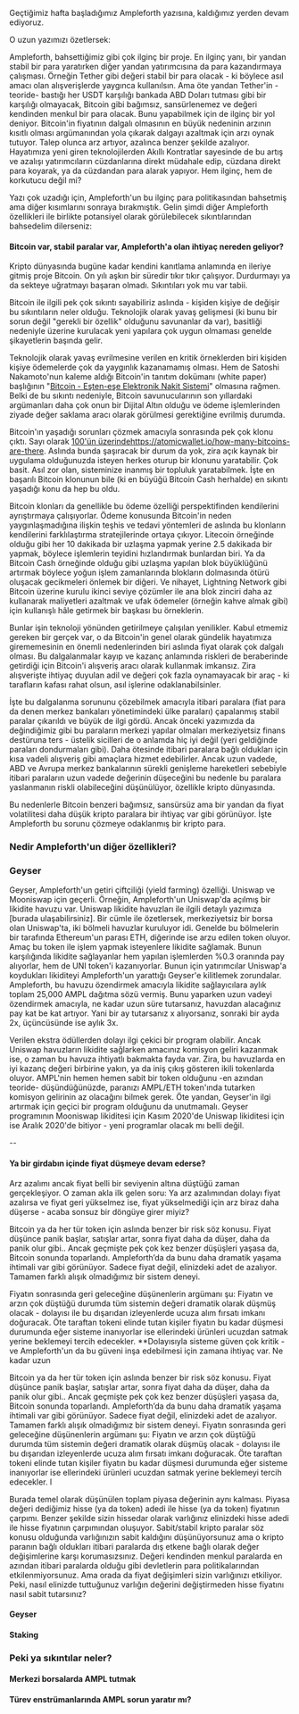Geçtiğimiz hafta başladığımız Ampleforth yazısına, kaldığımız yerden devam ediyoruz. 

O uzun yazımızı özetlersek: 

Ampleforth, bahsettiğimiz gibi çok ilginç bir proje. En ilginç yanı, bir yandan stabil bir para yaratırken diğer yandan yatırımcısına da para kazandırmaya çalışması.  Örneğin Tether gibi değeri stabil bir para olacak - ki böylece asıl amacı olan alışverişlerde yaygınca kullanılsın. Ama öte yandan  Tether'in -teoride- bastığı her USDT karşılığı bankada ABD Doları tutması gibi bir karşılığı olmayacak, Bitcoin gibi bağımsız, sansürlenemez ve değeri kendinden menkul bir para olacak.  Bunu yapabilmek için de ilginç bir yol deniyor. Bitcoin'in fiyatının dalgalı olmasının en büyük nedeninin arzının kısıtlı olması argümanından yola çıkarak dalgayı azaltmak için arzı oynak tutuyor. Talep olunca arz artıyor, azalınca benzer şekilde azalıyor. Hayatımıza yeni giren teknolojilerden Akıllı Kontratlar sayesinde de bu artış ve azalışı yatırımcıların cüzdanlarına direkt müdahale edip, cüzdana direkt para koyarak, ya da cüzdandan para alarak yapıyor. Hem ilginç, hem de korkutucu değil mi?

Yazı çok uzadığı için, Ampleforth'un bu ilginç para politikasından bahsetmiş ama diğer kısımlarını sonraya bırakmıştık. Gelin şimdi diğer Ampleforth özellikleri ile birlikte potansiyel olarak görülebilecek sıkıntılarından bahsedelim dilerseniz: 

#### Bitcoin var, stabil paralar var, Ampleforth'a olan ihtiyaç nereden geliyor?

Kripto dünyasında bugüne kadar kendini kanıtlama anlamında en ileriye gitmiş proje Bitcoin. On yılı aşkın bir süredir tıkır tıkır çalışıyor. Durdurmayı ya da sekteye uğratmayı başaran olmadı. Sıkıntıları yok mu var tabii. 

Bitcoin ile ilgili pek çok sıkıntı sayabiliriz aslında - kişiden kişiye de değişir bu sıkıntıların neler olduğu. Teknolojik olarak yavaş gelişmesi (ki bunu bir sorun değil "gerekli bir özellik" olduğunu savunanlar da var), basitliği nedeniyle üzerine kurulacak yeni yapılara çok uygun olmaması genelde şikayetlerin başında gelir. 

Teknolojik olarak yavaş evrilmesine verilen en kritik örneklerden biri kişiden kişiye ödemelerde çok da yaygınlık kazanamamış olması. Hem de Satoshi Nakamoto'nun kaleme aldığı Bitcoin'in tanıtım dokümanı (white paper) başlığının "[Bitcoin - Eşten-eşe Elektronik Nakit Sistemi](https://bitcoin.org/bitcoin.pdf)" olmasına rağmen. Belki de bu sıkıntı nedeniyle, Bitcoin savunucularının son yıllardaki argümanları daha çok onun bir Dijital Altın olduğu ve ödeme işlemlerinden ziyade değer saklama aracı olarak görülmesi gerektiğine evrilmiş durumda. 

Bitcoin'ın yaşadığı sorunları çözmek amacıyla sonrasında pek çok klonu çıktı. Sayı olarak [100'ün üzerinde]()https://atomicwallet.io/how-many-bitcoins-are-there. Aslında bunda şaşıracak bir durum da yok, zira açık kaynak bir uygulama olduğunuzda isteyen herkes oturup bir klonunu yaratabilir. Çok basit. Asıl zor olan, sisteminize inanmış bir topluluk yaratabilmek. İşte en başarılı Bitcoin klonunun bile (ki en büyüğü Bitcoin Cash herhalde) en sıkıntı yaşadığı konu da hep bu oldu. 

Bitcoin klonları da genellikle bu ödeme özelliği perspektifinden kendilerini ayrıştırmaya çalışıyorlar. Ödeme konusunda Bitcoin'in neden yaygınlaşmadığına ilişkin teşhis ve tedavi yöntemleri de aslında bu klonların kendilerini farklılaştırma stratejilerinde ortaya çıkıyor. Litecoin örneğinde olduğu gibi her 10 dakikada bir uzlaşma yapmak yerine 2.5 dakikada bir yapmak, böylece işlemlerin teyidini hızlandırmak bunlardan biri. Ya da Bitcoin Cash örneğinde olduğu gibi uzlaşma yapılan blok büyüklüğünü artırmak böylece yoğun işlem zamanlarında blokların dolmasında ötürü oluşacak gecikmeleri önlemek bir diğeri. Ve nihayet, Lightning Network gibi Bitcoin üzerine kurulu ikinci seviye çözümler ile ana blok zinciri daha az kullanarak maliyetleri azaltmak ve ufak ödemeler (örneğin kahve almak gibi) için kullanışlı hâle getirmek bir başkası bu örneklerin. 

Bunlar işin teknoloji yönünden getirilmeye çalışılan yenilikler. Kabul etmemiz gereken bir gerçek var, o da Bitcoin'in genel olarak gündelik hayatımıza girememesinin en önemli nedenlerinden biri aslında fiyat olarak çok dalgalı olması. Bu dalgalanmalar kayıp ve kazanç anlamında riskleri de beraberinde getirdiği için Bitcoin'i alışveriş aracı olarak kullanmak imkansız. Zira alışverişte ihtiyaç duyulan adil ve değeri çok fazla oynamayacak bir araç - ki tarafların kafası rahat olsun, asıl işlerine odaklanabilsinler. 

İşte bu dalgalanma sorununu çözebilmek amacıyla itibari paralara (fiat para da denen merkez bankaları yönetimindeki ülke paraları) çapalanmış stabil paralar çıkarıldı ve büyük de ilgi gördü. Ancak önceki yazımızda da değindiğimiz gibi bu paraların merkezi yapılar olmaları merkeziyetsiz finans destüruna ters - üstelik sicilleri de o anlamda hiç iyi değil (yeri geldiğinde paraları dondurmaları gibi). Daha ötesinde itibari paralara bağlı oldukları için kısa vadeli alışveriş gibi amaçlara hizmet edebilirler. Ancak uzun vadede, ABD ve Avrupa merkez bankalarının sürekli genişleme hareketleri sebebiyle itibari paraların uzun vadede değerinin düşeceğini bu nedenle bu paralara yaslanmanın riskli olabileceğini düşünülüyor, özellikle kripto dünyasında. 

Bu nedenlerle Bitcoin benzeri bağımsız, sansürsüz ama bir yandan da fiyat volatilitesi daha düşük kripto paralara bir ihtiyaç var gibi görünüyor. İşte Ampleforth bu sorunu çözmeye odaklanmış bir kripto para. 


### Nedir Ampleforth'un diğer özellikleri?

### Geyser
Geyser, Ampleforth'un getiri çiftçiliği (yield farming) özelliği. Uniswap ve Mooniswap için geçerli. Örneğin, Ampleforth'un Uniswap'da açılmış bir likidite havuzu var. Uniswap likidite havuzları ile ilgili detaylı yazımıza [burada ulaşabilirsiniz]. Bir cümle ile özetlersek, merkeziyetsiz bir borsa olan Uniswap'ta, iki bölmeli havuzlar kuruluyor idi. Genelde bu bölmelerin bir tarafında Ethereum'un parası ETH, diğerinde ise arzu edilen token oluyor. Amaç bu token ile işlem yapmak isteyenlere likidite sağlamak. Bunun karşılığında likidite sağlayanlar hem yapılan işlemlerden %0.3 oranında pay alıyorlar, hem de UNI token'i kazanıyorlar. Bunun için yatırımcılar Uniswap'a koydukları likiditeyi Ampleforth'un yarattığı Geyser'e kilitlemek zorundalar. Ampleforth, bu havuzu özendirmek amacıyla likidite sağlayıcılara aylık toplam 25,000 AMPL dağıtma sözü vermiş. Bunu yaparken uzun vadeyi özendirmek amacıyla, ne kadar uzun süre tutarsanız, havuzdan alacağınız pay kat be kat artıyor. Yani bir ay tutarsanız x alıyorsanız, sonraki bir ayda 2x, üçüncüsünde ise aylık 3x. 

Verilen ekstra ödüllerden dolayı ilgi çekici bir program olabilir. Ancak Uniswap havuzların likidite sağlarken amacınız komisyon geliri kazanmak ise, o zaman bu havuza ihtiyatlı bakmakta fayda var. Zira, bu havuzlarda en iyi kazanç değeri birbirine yakın, ya da iniş çıkış gösteren ikili tokenlarda oluyor. AMPL'nin hemen hemen sabit bir token olduğunu -en azından teoride- düşündüğünüzde, paranızı AMPL/ETH token'ında tutarken komisyon gelirinin az olacağını bilmek gerek. Öte yandan, Geyser'in ilgi artırmak için geçici bir program olduğunu da unutmamalı. Geyser programının Mooniswap likiditesi için Kasım 2020'de Uniswap likiditesi için ise Aralık 2020'de bitiyor - yeni programlar olacak mı belli değil. 

-- 

#### Ya bir girdabın içinde fiyat düşmeye devam ederse?
Arz azalımı ancak fiyat belli bir seviyenin altına düştüğü zaman gerçekleşiyor. O zaman akla ilk gelen soru: Ya arz azalımından dolayı fiyat azalırsa ve fiyat geri yükselmez ise, fiyat yükselmediği için arz biraz daha düşerse - acaba sonsuz bir döngüye girer miyiz?

Bitcoin ya da her tür token için aslında benzer bir risk söz konusu. Fiyat düşünce panik başlar, satışlar artar, sonra fiyat daha da düşer, daha da panik olur gibi.. Ancak geçmişte pek çok kez benzer düşüşleri yaşasa da, Bitcoin sonunda toparlandı. Ampleforth’da da bunu daha dramatik yaşama ihtimali var gibi görünüyor. Sadece fiyat değil, elinizdeki adet de azalıyor. Tamamen farklı alışık olmadığımız bir sistem deneyi. 

Fiyatın sonrasında geri geleceğine düşünenlerin argümanı şu: Fiyatın ve arzın çok düştüğü durumda tüm sistemin değeri dramatik olarak düşmüş olacak - dolayısı ile bu dışarıdan izleyenlerde ucuza alım fırsatı imkanı doğuracak. Öte taraftan tokeni elinde tutan kişiler fiyatın bu kadar düşmesi durumunda eğer sisteme inanıyorlar ise ellerindeki ürünleri ucuzdan satmak yerine beklemeyi tercih edecekler. **Dolayısıyla sisteme güven çok kritik - ve Ampleforth'un da bu güveni inşa edebilmesi için zamana ihtiyaç var. Ne kadar uzun 

Bitcoin ya da her tür token için aslında benzer bir risk söz konusu. Fiyat düşünce panik başlar, satışlar artar, sonra fiyat daha da düşer, daha da panik olur gibi.. Ancak geçmişte pek çok kez benzer düşüşleri yaşasa da, Bitcoin sonunda toparlandı. Ampleforth’da da bunu daha dramatik yaşama ihtimali var gibi görünüyor. Sadece fiyat değil, elinizdeki adet de azalıyor. Tamamen farklı alışık olmadığımız bir sistem deneyi. Fiyatın sonrasında geri geleceğine düşünenlerin argümanı şu: Fiyatın ve arzın çok düştüğü durumda tüm sistemin değeri dramatik olarak düşmüş olacak - dolayısı ile bu dışarıdan izleyenlerde ucuza alım fırsatı imkanı doğuracak. Öte taraftan tokeni elinde tutan kişiler fiyatın bu kadar düşmesi durumunda eğer sisteme inanıyorlar ise ellerindeki ürünleri ucuzdan satmak yerine beklemeyi tercih edecekler. l

Burada temel olarak düşünülen toplam piyasa değerinin aynı kalması. Piyasa değeri dediğimiz hisse (ya da token) adedi ile hisse (ya da token) fiyatının çarpımı. Benzer şekilde sizin hissedar olarak varlığınız elinizdeki hisse adedi ile hisse fiyatının çarpımından oluşuyor. Sabit/stabil kripto paralar söz konusu olduğunda varlığınızın sabit kaldığını düşünüyorsunuz ama o kripto paranın bağlı oldukları itibari paralarda dış etkene bağlı olarak değer değişimlerine karşı korumasızsınız. Değeri kendinden menkul paralarda en azından itibari paralarda olduğu gibi devletlerin para politikalarından etkilenmiyorsunuz. Ama orada da fiyat değişimleri sizin varlığınızı etkiliyor. Peki, nasıl elinizde tuttuğunuz varlığın değerini değiştirmeden hisse fiyatını nasıl sabit tutarsınız? 



#### Geyser

#### Staking


### Peki ya sıkıntılar neler?

#### Merkezi borsalarda AMPL tutmak

#### Türev enstrümanlarında AMPL sorun yaratır mı?





